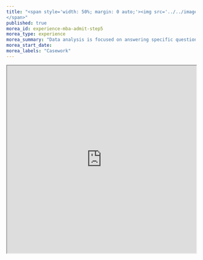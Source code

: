 ```yaml
---
title: "<span style='width: 50%; margin: 0 auto;'><img src='../../images/ProcessStep5.png' height='50px' width='auto'></img></span><span>Step 5: Analyzing the data
</span>"
published: true
morea_id: experience-mba-admit-step5
morea_type: experience
morea_summary: "Data analysis is focused on answering specific questions or testing hypotheses using the data. The goal is to derive conclusions and provide information to inform decisions based on data."
morea_start_date: 
morea_labels: "Casework"
---
```

<iframe style="width: 100%; height: 500px;" src="https://docs.google.com/document/d/12o2UmbGj2N6QGA3DQXnI_LmYCBVO7Ug4HhvwV0CmdHo/edit?tab=t.0">